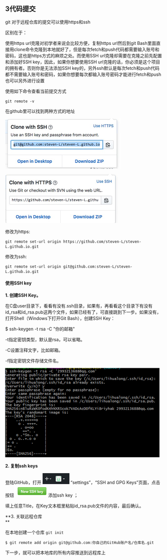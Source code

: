 ## 3代码提交

git 对于远程仓库的提交可以使用https和ssh

区别在于：

使用https url克隆对初学者来说会比较方便，复制https url然后到git Bash里面直接用clone命令克隆到本地就好了，但是每次fetch和push代码都需要输入账号和密码，这也是https方式的麻烦之处。而使用SSH url克隆却需要在克隆之前先配置和添加好SSH key，因此，如果你想要使用SSH url克隆的话，你必须是这个项目的拥有者。否则你是无法添加SSH key的，另外ssh默认是每次fetch和push代码都不需要输入账号和密码，如果你想要每次都输入账号密码才能进行fetch和push也可以另外进行设置

使用如下命令查看当前提交方式

```
git remote -v
```

在github里可以找到两种方式的地址

![](/assets/12.jpg)

![](/assets/13.jpg)

修改为https:

```
git remote set-url origin https://github.com/steven-L/steven-L.github.io.git
```

修改为ssh:

```
git remote set-url origin git@github.com:steven-L/steven-L.github.io.git
```

#### 使用SSH key

**1.    创建SSH Key。**

在C盘user目录下，看看有没有.ssh目录，如果有，再看看这个目录下有没有id\_rsa和id\_rsa.pub这两个文件，如果已经有了，可直接跳到下一步。如果没有，打开Shell（Windows下打开Git Bash），创建SSH Key：

$ ssh-keygen -t rsa -C "你的邮箱"

-t指定密钥类型，默认是rsa，可以省略。

-C设置注释文字，比如邮箱。

-f指定密钥文件存储文件名。

![](/assets/4.png)

**2.    复制ssh keys**

登陆GitHub，打开 ![](/assets/5.png) “settings”，“SSH and GPG Keys”页面，点击  按钮![](/assets/6.png)添加ssh key ；

填上任意Title，在Key文本框里粘贴id\_rsa.pub文件的内容，最后确认。

**3.    关联远程仓库                    
**

在本地创建一个仓库 `git init`

`$ git remote add origin git@github.com:你自己的GitHub账户名/仓库名.git`

下一步，就可以把本地库的所有内容推送到远程库上

### 



